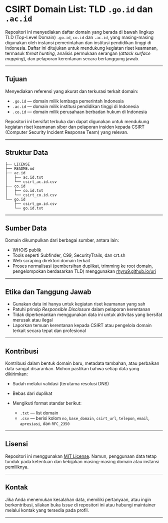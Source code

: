 # CSIRT Domain List: TLD `.go.id` dan `.ac.id`

Repositori ini menyediakan daftar domain yang berada di bawah lingkup TLD (Top-Level Domain) `.go.id`, `co.id` dan `.ac.id`, yang masing-masing digunakan oleh instansi pemerintahan dan institusi pendidikan tinggi di Indonesia. Daftar ini ditujukan untuk mendukung kegiatan riset keamanan, termasuk *threat hunting*, analisis permukaan serangan (*attack surface mapping*), dan pelaporan kerentanan secara bertanggung jawab.

---

## Tujuan

Menyediakan referensi yang akurat dan terkurasi terkait domain:

* `.go.id` — domain milik lembaga pemerintah Indonesia
* `.ac.id` — domain milik institusi pendidikan tinggi di Indonesia
* `.co.id` — domain milik perusahaan berbadan hukum di Indonesia

Repositori ini bersifat terbuka dan dapat digunakan untuk mendukung kegiatan riset keamanan siber dan pelaporan insiden kepada CSIRT (Computer Security Incident Response Team) yang relevan.

---

## Struktur Data

```
├── LICENSE
├── README.md
├── ac.id
│   ├── ac.id.txt
│   └── csirt_ac.id.csv
├── co.id
│   ├── co.id.txt
│   └── csirt_co.id.csv
└── go.id
    ├── csirt_go.id.csv
    └── go.id.txt
```
---

## Sumber Data

Domain dikumpulkan dari berbagai sumber, antara lain:

* WHOIS publik
* Tools seperti Subfinder, C99, SecurityTrails, dan crt.sh
* Web scraping direktori domain terkait
* Proses normalisasi (pembersihan duplikat, trimming ke root domain, pengelompokan berdasarkan TLD) menggunakan [rhyru9.github.io/uri](https://rhyru9.github.io/uri)

---

## Etika dan Tanggung Jawab

* Gunakan data ini hanya untuk kegiatan riset keamanan yang sah
* Patuhi prinsip *Responsible Disclosure* dalam pelaporan kerentanan
* Tidak diperkenankan menggunakan data ini untuk aktivitas yang bersifat merusak atau ilegal
* Laporkan temuan kerentanan kepada CSIRT atau pengelola domain terkait secara tepat dan profesional

---

## Kontribusi

Kontribusi dalam bentuk domain baru, metadata tambahan, atau perbaikan data sangat disarankan. Mohon pastikan bahwa setiap data yang dikirimkan:

* Sudah melalui validasi (terutama resolusi DNS)
* Bebas dari duplikat
* Mengikuti format standar berikut:

  * `.txt` — list domain
  * `.csv` — berisi kolom `no`, `base_domain`, `csirt_url`, `telepon`, `email`, `apresiasi`, dan `RFC_2350`

---

## Lisensi

Repositori ini menggunakan [MIT License](LICENSE). Namun, penggunaan data tetap tunduk pada ketentuan dan kebijakan masing-masing domain atau instansi pemiliknya.

---

## Kontak

Jika Anda menemukan kesalahan data, memiliki pertanyaan, atau ingin berkontribusi, silakan buka *Issue* di repositori ini atau hubungi maintainer melalui kontak yang tersedia pada profil.

---